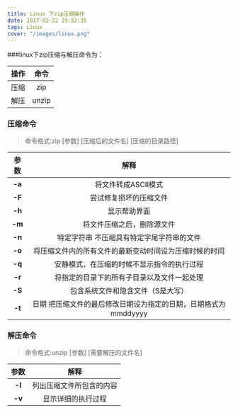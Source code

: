 ```yaml
---
title: Linux 下zip压缩操作
date: 2017-02-22 19:52:35
tags: Linux
cover: "/images/linux.png"
---
```


###linux下zip压缩与解压命令为：

| 操作 | 命令 |
| :---: | :---: |
|压缩|zip|
|解压|unzip|

### 压缩命令
> 命令格式:zip [参数] [压缩后的文件名] [压缩的目录路径]


|参数|解释|
| :---:  | :---: |
|**-a** |将文件转成ASCII模式|
|**-F** |尝试修复损坏的压缩文件|
|**-h** |显示帮助界面|
|**-m** |将文件压缩之后，删除源文件|
|**-n** |特定字符串 不压缩具有特定字尾字符串的文件|
|**-o** |将压缩文件内的所有文件的最新变动时间设为压缩时候的时间|
|**-q** |安静模式，在压缩的时候不显示指令的执行过程|
|**-r** |将指定的目录下的所有子目录以及文件一起处理|
|**-S** |包含系统文件和隐含文件（S是大写）|
|**-t** |日期 把压缩文件的最后修改日期设为指定的日期，日期格式为mmddyyyy|




### 解压命令
> 命令格式:unzip [参数] [需要解压的文件名]

|参数|解释|
|:---: | :---: |
|**-l**|列出压缩文件所包含的内容|
|**-v**|显示详细的执行过程|
